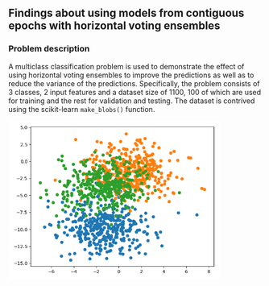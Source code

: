 ## Findings about using models from contiguous epochs with horizontal voting ensembles

### Problem description

A multiclass classification problem is used to demonstrate the effect of using horizontal voting ensembles to improve
the predictions as well as to reduce the variance of the predictions. Specifically, the problem consists of 3 classes, 2
input features and a dataset size of 1100, 100 of which are used for training and the rest for validation and testing.
The dataset is contrived using the scikit-learn `make_blobs()` function.

<img src="images/problem.png" width="420">
